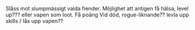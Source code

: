 Slåss mot slumpmässigt valda fiender. Möjlighet att antigen få hälsa, level up??? eller vapen som loot. Få poäng
Vid död, rogue-liknande?? levla upp skills / lås upp vapen??